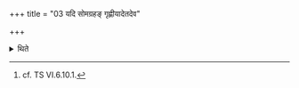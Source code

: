 +++
title = "03 यदि सोमग्रहङ् गृह्णीयादेतदेव"

+++

<details><summary>थिते</summary>

3. If he draws a Soma-scoop (instead of the Dadhi-graha), that cup itself should be used for Aṁśu and Adābhya-scoops).[^1]  

[^1]: cf. TS VI.6.10.1.  
</details>
